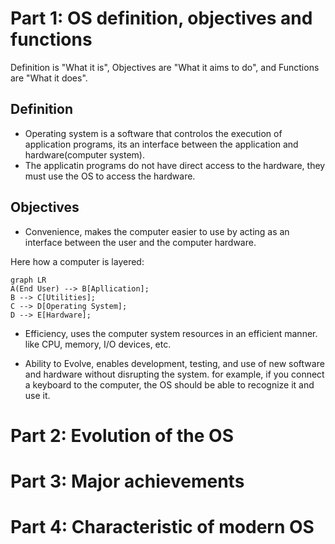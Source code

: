 # Part 1: OS definition, objectives and functions

Definition is "What it is", Objectives are "What it aims to do", and Functions are "What it does".

## Definition

- Operating system is a software that controlos the execution of application programs, its an interface between the application and hardware(computer system).
- The applicatin programs do not have direct access to the hardware, they must use the OS to access the hardware.

## Objectives

- Convenience, makes the computer easier to use by acting as an interface between the user and the computer hardware.

Here how a computer is layered:

```mermaid
graph LR
A(End User) --> B[Apllication];
B --> C[Utilities];
C --> D[Operating System];
D --> E[Hardware];
```

- Efficiency, uses the computer system resources in an efficient manner. like CPU, memory, I/O devices, etc.


- Ability to Evolve, enables development, testing, and use of new software and hardware without disrupting the system. for example, if you connect a keyboard to the computer, the OS should be able to recognize it and use it.

# Part 2: Evolution of the OS

# Part 3: Major achievements

# Part 4: Characteristic of modern OS